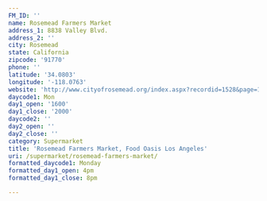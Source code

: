 ```yaml
---
FM_ID: ''
name: Rosemead Farmers Market
address_1: 8838 Valley Blvd.
address_2: ''
city: Rosemead
state: California
zipcode: '91770'
phone: ''
latitude: '34.0803'
longitude: '-118.0763'
website: 'http://www.cityofrosemead.org/index.aspx?recordid=1528&page=13'
daycode1: Mon
day1_open: '1600'
day1_close: '2000'
daycode2: ''
day2_open: ''
day2_close: ''
category: Supermarket
title: 'Rosemead Farmers Market, Food Oasis Los Angeles'
uri: /supermarket/rosemead-farmers-market/
formatted_daycode1: Monday
formatted_day1_open: 4pm
formatted_day1_close: 8pm

---
```

